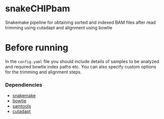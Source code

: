 # snakeCHIPbam
Snakemake pipeline for obtaining sorted and indexed BAM files after read trimming using cutadapt and alignment using bowtie

# Before running
In the `config.yaml` file you should include details of samples to be analyzed and required bowtie index paths etc. You can also specify custom options for the trimming and alignment steps.

### Dependiencies
* [snakemake](https://snakemake.readthedocs.io/en/stable/)
* [bowtie](https://anaconda.org/bioconda/bowtie)
* [samtools](http://www.htslib.org/)
* [cutadapt](https://cutadapt.readthedocs.io/en/stable/)
